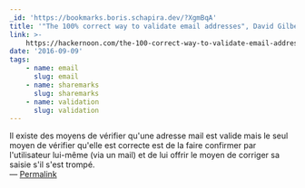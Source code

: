 ```yaml
---
_id: 'https://bookmarks.boris.schapira.dev/?XgmBqA'
title: '"The 100% correct way to validate email addresses", David Gilbertson'
link: >-
    https://hackernoon.com/the-100-correct-way-to-validate-email-addresses-7c4818f24643
date: '2016-09-09'
tags:
    - name: email
      slug: email
    - name: sharemarks
      slug: sharemarks
    - name: validation
      slug: validation
---
```


Il existe des moyens de vérifier qu'une adresse mail est valide mais le seul
moyen de vérifier qu'elle est correcte est de la faire confirmer par
l'utilisateur lui-même (via un mail) et de lui offrir le moyen de corriger sa
saisie s'il s'est trompé. <br>&#8212;
<a href="https://bookmarks.boris.schapira.dev/?XgmBqA" title="Permalink">Permalink</a>
